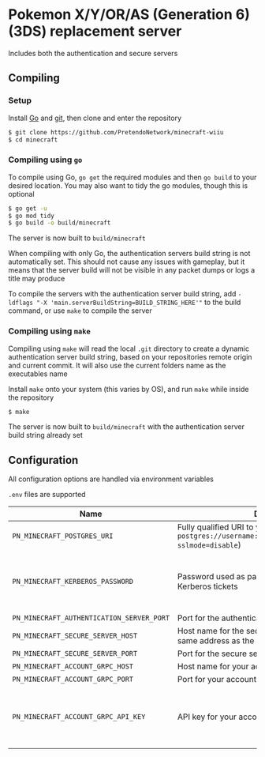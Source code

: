 # Pokemon X/Y/OR/AS (Generation 6) (3DS) replacement server
Includes both the authentication and secure servers

## Compiling

### Setup
Install [Go](https://go.dev/doc/install) and [git](https://git-scm.com/downloads), then clone and enter the repository

```bash
$ git clone https://github.com/PretendoNetwork/minecraft-wiiu
$ cd minecraft
```

### Compiling using `go`
To compile using Go, `go get` the required modules and then `go build` to your desired location. You may also want to tidy the go modules, though this is optional

```bash
$ go get -u
$ go mod tidy
$ go build -o build/minecraft
```

The server is now built to `build/minecraft`

When compiling with only Go, the authentication servers build string is not automatically set. This should not cause any issues with gameplay, but it means that the server build will not be visible in any packet dumps or logs a title may produce

To compile the servers with the authentication server build string, add `-ldflags "-X 'main.serverBuildString=BUILD_STRING_HERE'"` to the build command, or use `make` to compile the server

### Compiling using `make`
Compiling using `make` will read the local `.git` directory to create a dynamic authentication server build string, based on your repositories remote origin and current commit. It will also use the current folders name as the executables name

Install `make` onto your system (this varies by OS), and run `make` while inside the repository

```bash
$ make
```

The server is now built to `build/minecraft` with the authentication server build string already set

## Configuration
All configuration options are handled via environment variables

`.env` files are supported

| Name                                    | Description                                                                                                            | Required                                      |
|-----------------------------------------|------------------------------------------------------------------------------------------------------------------------|-----------------------------------------------|
| `PN_MINECRAFT_POSTGRES_URI`               | Fully qualified URI to your Postgres server (Example `postgres://username:password@localhost/minecraft?sslmode=disable`) | Yes                                           |
| `PN_MINECRAFT_KERBEROS_PASSWORD`          | Password used as part of the internal server data in Kerberos tickets                                                  | No (Default password `password` will be used) |
| `PN_MINECRAFT_AUTHENTICATION_SERVER_PORT` | Port for the authentication server                                                                                     | Yes                                           |
| `PN_MINECRAFT_SECURE_SERVER_HOST`         | Host name for the secure server (should point to the same address as the authentication server)                        | Yes                                           |
| `PN_MINECRAFT_SECURE_SERVER_PORT`         | Port for the secure server                                                                                             | Yes                                           |
| `PN_MINECRAFT_ACCOUNT_GRPC_HOST`          | Host name for your account server gRPC service                                                                         | Yes                                           |
| `PN_MINECRAFT_ACCOUNT_GRPC_PORT`          | Port for your account server gRPC service                                                                              | Yes                                           |
| `PN_MINECRAFT_ACCOUNT_GRPC_API_KEY`       | API key for your account server gRPC service                                                                           | No (Assumed to be an open gRPC API)           |